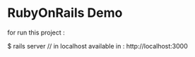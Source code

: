 # RubyOnRails Demo

for run this project : 

$ rails server // in localhost available in : http://localhost:3000

